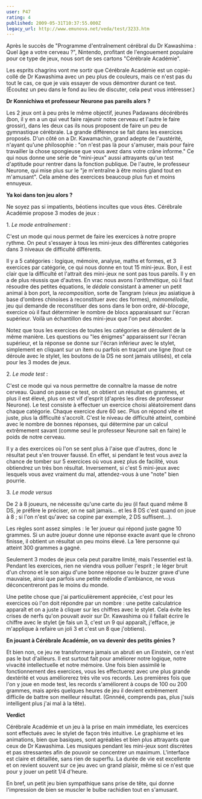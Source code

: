 ```yaml
---
user: P47
rating: 4
published: 2009-05-31T10:37:55.000Z
legacy_url: http://www.emunova.net/veda/test/3233.htm
---
```

Après le succès de "Programme d'entraînement cérébral du Dr Kawashima : Quel âge a votre cerveau ?", Nintendo, profitant de l'engouement populaire pour ce type de jeux, nous sort de ses cartons "Cérébrale Académie".  

Les esprits chagrins vont me sortir que Cérébrale Académie est un copié-collé de Dr Kawashima avec un peu plus de couleurs, mais ce n'est pas du tout le cas, ce que je vais essayer de vous démontrer durant ce test. (Écoutez un peu dans le fond au lieu de discuter, cela peut vous intéresser.)  

  

**Dr Konnichiwa et professeur Neurone pas pareils alors ?**  

  

Les 2 jeux ont à peu près le même objectif, jeunes Padawans décérébrés (bon, il y en a un qui veut faire rajeunir notre cerveau et l'autre le faire grossir), dans les deux cas ils nous proposent de faire un peu de gymnastique cérébrale. La grande différence se fait dans les exercices proposés. D'un côté on a Dr. Kawamachin, grand adepte de l'austérité, n'ayant qu'une philosophie : "on n'est pas là pour s'amuser, mais pour faire travailler la chose spongieuse que vous avez dans votre crâne informe." Ce qui nous donne une série de "mini-jeux" aussi attrayants qu'un test d'aptitude pour rentrer dans la fonction publique. De l'autre, le professeur Neurone, qui mise plus sur le "je m'entraîne à être moins gland tout en m'amusant". Cela amène des exercices beaucoup plus fun et moins ennuyeux.  

  

**Ya koi dans ton jeu alors ?**  

  

Ne soyez pas si impatients, béotiens incultes que vous êtes. Cérébrale Académie propose 3 modes de jeux :  

  

1\. _Le mode entraînement_ :  

C'est un mode qui nous permet de faire les exercices à notre propre rythme. On peut s'essayer à tous les mini-jeux des différentes catégories dans 3 niveaux de difficulté différents.  

Il y a 5 catégories : logique, mémoire, analyse, maths et formes, et 3 exercices par catégorie, ce qui nous donne en tout 15 mini-jeux. Bon, il est clair que la difficulté et l'attrait des mini-jeux ne sont pas tous pareils. Il y en a de plus réussis que d'autres. En vrac nous avons l'_arithmétique_, où il faut résoudre des petites équations, le _dédale_ consistant à amener un petit animal à bon port, la _recomposition_, sorte de Tangram (vieux jeu asiatique à base d'ombres chinoises à reconstituer avec des formes), _mémomélodie_, jeu qui demande de reconstituer des sons dans le bon ordre, _dé-blocage_, exercice où il faut déterminer le nombre de blocs apparaissant sur l'écran supérieur. Voilà un échantillon des mini-jeux que l'on peut aborder.  

Notez que tous les exercices de toutes les catégories se déroulent de la même manière. Les questions ou "les énigmes" apparaissent sur l'écran supérieur, et la réponse se donne sur l'écran inférieur avec le stylet, simplement en cliquant sur un item ou parfois en traçant une ligne (tout ce déroule avec le stylet, les boutons de la DS ne sont jamais utilisés), et cela pour les 3 modes de jeux.  

  

2\. _Le mode test_ :  

C'est ce mode qui va nous permettre de connaître la masse de notre cerveau. Quand on passe ce test, on obtient un résultat en grammes, et plus il est élevé, plus on est vif d'esprit (d'après les dires de professeur Neurone). Le test consiste à effectuer un exercice choisi aléatoirement dans chaque catégorie. Chaque exercice dure 60 sec. Plus on répond vite et juste, plus la difficulté s'accroît. C'est le niveau de difficulté atteint, combiné avec le nombre de bonnes réponses, qui détermine par un calcul extrêmement savant (comme seul le professeur Neurone sait en faire) le poids de notre cerveau.  

Il y a des exercices où l'on se sent plus à l'aise que d'autres, donc le résultat peut s'en trouver faussé. En effet, si pendant le test vous avez la chance de tomber sur 5 exercices où vous avez plus de facilité, vous obtiendrez un très bon résultat. Inversement, si c'est 5 mini-jeux avec lesquels vous avez vraiment du mal, attendez-vous à une "note" bien pourrie.  

  

3\. _Le mode versus_  

De 2 à 8 joueurs, ne nécessite qu'une carte du jeu (il faut quand même 8 DS, je préfère le préciser, on ne sait jamais... et les 8 DS c'est quand on joue à 8 ; si l'on n'est qu'avec sa copine par exemple, 2 DS suffisent...).  

Les règles sont assez simples : le 1er joueur qui répond juste gagne 10 grammes. Si un autre joueur donne une réponse exacte avant que le chrono finisse, il obtient un résultat un peu moins élevé. La 1ère personne qui atteint 300 grammes a gagné.  

  

Seulement 3 modes de jeux cela peut paraitre limité, mais l'essentiel est là. Pendant les exercices, rien ne viendra vous polluer l'esprit ; le léger bruit d'un chrono et le son aigu d'une bonne réponse ou le buzzer grave d'une mauvaise, ainsi que parfois une petite mélodie d'ambiance, ne vous déconcentreront pas le moins du monde.  

Une petite chose que j'ai particulièrement appréciée, c'est pour les exercices où l'on doit répondre par un nombre : une petite calculatrice apparaît et on a juste à cliquer sur les chiffres avec le stylet. Cela évite les crises de nerfs qu'on pouvait avoir sur Dr. Kawashima où il fallait écrire le chiffre avec le stylet (je fais un 3, c'est un 9 qui apparaît, j'efface, je m'applique à refaire un joli 3 et c'est un 8 que j'obtiens).  

  

**En jouant à Cérébrale Académie, on va devenir des petits génies ?**  

  

Et bien non, ce jeu ne transformera jamais un abruti en un Einstein, ce n'est pas le but d'ailleurs. Il est surtout fait pour améliorer notre logique, notre vivacité intellectuelle et notre mémoire. Une fois bien assimilé le fonctionnement des exercices, vous les effectuerez avec une plus grande dextérité et vous améliorerez très vite vos records. Les premières fois que l'on y joue en mode test, les records s'améliorent à coups de 100 ou 200 grammes, mais après quelques heures de jeu il devient extrêmement difficile de battre son meilleur résultat. (Gnnnéé, comprends pas, plus j'suis intelligent plus j'ai mal à la tête).  

  

**Verdict**  

  

Cérébrale Académie et un jeu à la prise en main immédiate, les exercices sont effectués avec le stylet de façon très intuitive. Le graphisme et les animations, bien que basiques, sont agréables et bien plus attrayants que ceux de Dr Kawashima. Les musiques pendant les mini-jeux sont discrètes et pas stressantes afin de pouvoir se concentrer un maximum. L'interface est claire et détaillée, sans rien de superflu. La durée de vie est excellente et on revient souvent sur ce jeu avec un grand plaisir, même si ce n'est que pour y jouer un petit 1/4 d'heure.  

En bref, un petit jeu bien sympathique sans prise de tête, qui donne l'impression de bien se muscler le bulbe rachidien tout en s'amusant.